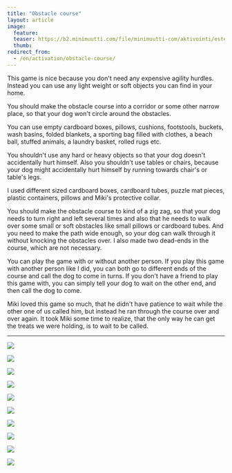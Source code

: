 ```yaml
---
title: "Obstacle course"
layout: article
image:
  feature:
  teaser: https://b2.minimuutti.com/file/minimuutti-com/aktivointi/esterata/DSC58098_-245px.jpg
  thumb:
redirect_from:
  - /en/activation/obstacle-course/
---
```


This game is nice because you don't need any expensive agility hurdles. Instead you can use any light weight or soft objects you can find in your home.

You should make the obstacle course into a corridor or some other narrow place, so that your dog won't circle around the obstacles.

You can use empty cardboard boxes, pillows, cushions, footstools, buckets, wash basins, folded blankets, a sporting bag filled with clothes, a beach ball, stuffed animals, a laundry basket, rolled rugs etc.

You shouldn't use any hard or heavy objects so that your dog doesn't accidentally hurt himself. Also you shouldn't use tables or chairs, because your dog might accidentally hurt himself by running towards chair's or table's legs.

I used different sized cardboard boxes, cardboard tubes, puzzle mat pieces, plastic containers, pillows and Miki's protective collar.

You should make the obstacle course to kind of a zig zag, so that your dog needs to turn right and left several times and also that he needs to walk over some small or soft obstacles like small pillows or cardboard tubes. And you need to make the path wide enough, so your dog can walk through it without knocking the obstacles over. I also made two dead-ends in the course, which are not necessary.

You can play the game with or without another person. If you play this game with another person like I did, you can both go to different ends of the course and call the dog to come in turns. If you don't have a friend to play this game with, you can simply tell your dog to wait on the other end, and then call the dog to come.

Miki loved this game so much, that he didn't have patience to wait while the other one of us called him, but instead he ran through the course over and over again. It took Miki some time to realize, that the only way he can get the treats we were holding, is to wait to be called.

---

![](https://b2.minimuutti.com/file/minimuutti-com/aktivointi/esterata/DSC58098_-800px.jpg)

![](https://b2.minimuutti.com/file/minimuutti-com/aktivointi/esterata/DSC58046-800px.jpg)

![](https://b2.minimuutti.com/file/minimuutti-com/aktivointi/esterata/DSC58047-800px.jpg)

![](https://b2.minimuutti.com/file/minimuutti-com/aktivointi/esterata/DSC57978-800px.jpg)

![](https://b2.minimuutti.com/file/minimuutti-com/aktivointi/esterata/DSC57985-800px.jpg)

![](https://b2.minimuutti.com/file/minimuutti-com/aktivointi/esterata/DSC58011-800px.jpg)

![](https://b2.minimuutti.com/file/minimuutti-com/aktivointi/esterata/DSC57944-800px.jpg)

![](https://b2.minimuutti.com/file/minimuutti-com/aktivointi/esterata/DSC57946-800px.jpg)

![](https://b2.minimuutti.com/file/minimuutti-com/aktivointi/esterata/DSC57964-800px.jpg)

![](https://b2.minimuutti.com/file/minimuutti-com/aktivointi/esterata/DSC57968-800px.jpg)
